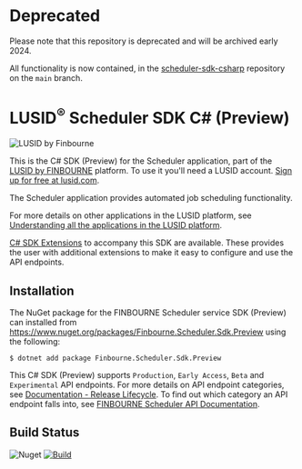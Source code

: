 # Deprecated

Please note that this repository is deprecated and will be archived early 2024.

All functionality is now contained, in the [scheduler-sdk-csharp](https://github.com/finbourne/scheduler-sdk-csharp) repository on the `main` branch.

# LUSID<sup>®</sup> Scheduler SDK C# (Preview)
![LUSID by Finbourne](https://content.finbourne.com/LUSID_repo.png)

This is the C# SDK (Preview) for the Scheduler application, part of the [LUSID by FINBOURNE](https://www.finbourne.com/lusid-technology) platform. To use it you'll need a LUSID account. [Sign up for free at lusid.com](https://www.lusid.com/app/signup).

The Scheduler application provides automated job scheduling functionality.

For more details on other applications in the LUSID platform, see [Understanding all the applications in the LUSID platform](https://support.lusid.com/knowledgebase/article/KA-01787/en-us).

[C# SDK Extensions](https://github.com/finbourne/scheduler-sdk-extensions-csharp) to accompany this SDK are available. These provides the user with additional extensions to make it easy to configure and use the API endpoints.

## Installation

The NuGet package for the FINBOURNE Scheduler service SDK (Preview) can installed from https://www.nuget.org/packages/Finbourne.Scheduler.Sdk.Preview using the following:

```
$ dotnet add package Finbourne.Scheduler.Sdk.Preview
```

This C# SDK (Preview) supports `Production`, `Early Access`, `Beta` and `Experimental` API endpoints. For more details on API endpoint categories, see [Documentation - Release Lifecycle](https://www.lusid.com/app/resources/documentation/lifecycle). To find out which category an API endpoint falls into, see [FINBOURNE Scheduler API Documentation](https://www.lusid.com/scheduler2/swagger/index.html).

## Build Status 

![Nuget](https://img.shields.io/nuget/v/Finbourne.Scheduler.Sdk.Preview?color=blue) [![Build](https://github.com/finbourne/scheduler-sdk-csharp-preview/actions/workflows/build.yaml/badge.svg?branch=master)](https://github.com/finbourne/scheduler-sdk-csharp-preview/actions/workflows/build.yaml)
